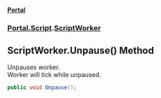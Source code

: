 #### [Portal](index.md 'index')
### [Portal.Script](Portal.Script.md 'Portal.Script').[ScriptWorker](ScriptWorker.md 'Portal.Script.ScriptWorker')

## ScriptWorker.Unpause() Method

Unpauses worker.  
Worker will tick while unpaused.

```csharp
public void Unpause();
```